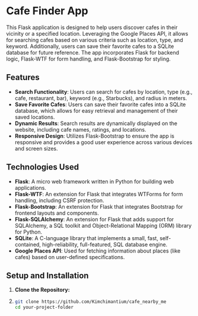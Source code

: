 # Cafe Finder App

This Flask application is designed to help users discover cafes in their vicinity or a specified location. Leveraging the Google Places API, it allows for searching cafes based on various criteria such as location, type, and keyword. Additionally, users can save their favorite cafes to a SQLite database for future reference. The app incorporates Flask for backend logic, Flask-WTF for form handling, and Flask-Bootstrap for styling.

## Features

- **Search Functionality**: Users can search for cafes by location, type (e.g., cafe, restaurant, bar), keyword (e.g., Starbucks), and radius in meters.
- **Save Favorite Cafes**: Users can save their favorite cafes into a SQLite database, which allows for easy retrieval and management of their saved locations.
- **Dynamic Results**: Search results are dynamically displayed on the website, including cafe names, ratings, and locations.
- **Responsive Design**: Utilizes Flask-Bootstrap to ensure the app is responsive and provides a good user experience across various devices and screen sizes.

## Technologies Used

- **Flask**: A micro web framework written in Python for building web applications.
- **Flask-WTF**: An extension for Flask that integrates WTForms for form handling, including CSRF protection.
- **Flask-Bootstrap**: An extension for Flask that integrates Bootstrap for frontend layouts and components.
- **Flask-SQLAlchemy**: An extension for Flask that adds support for SQLAlchemy, a SQL toolkit and Object-Relational Mapping (ORM) library for Python.
- **SQLite**: A C-language library that implements a small, fast, self-contained, high-reliability, full-featured, SQL database engine.
- **Google Places API**: Used for fetching information about places (like cafes) based on user-defined specifications.

## Setup and Installation

1. **Clone the Repository:**
2. ```bash
   git clone https://github.com/Kimchimantium/cafe_nearby_me
   cd your-project-folder
